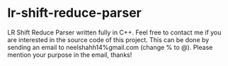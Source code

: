 # lr-shift-reduce-parser
LR Shift Reduce Parser written fully in C++.
Feel free to contact me if you are interested in the source code of this project. This can be done by sending an email to neelshahh14%gmail.com (change % to @). Please mention your purpose in the email, thanks!
